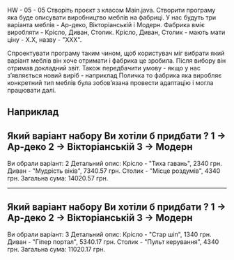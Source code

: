 HW - 05 - 05
Створіть проєкт з класом Main.java.
Створити програму яка буде описувати виробництво меблів на фабриці.
У нас будуть три варіанта меблів - Ар-деко, Вікторіанській і Модерн.
Фабрика вміє виробляти - Крісло, Диван, Столик.
Крісло, Диван, Столик - мають мати ціну - X.X, назву - "XXX".

Спроектувати програму таким чином, щоб користувач міг вибрати який варіант меблів він хоче отримати і фабрика це зробила.
Після вибору він отримав докладний звіт.
Також передбачити умову - якщо у нас зʼявляється новий виріб - наприклад Поличка то фабрика яка виробляє
конкретний тип меблів була зобовʼязана провести адаптацію і могла працювати далі.

Наприклад
------------------
Який варіант набору Ви хотіли б придбати ?
1 -> Ар-деко
2 -> Вікторіанській
3 -> Модерн
------------------
Ви обрали варіант: 2
Детальний опис:
Крісло - "Тиха гавань", 2340 грн.
Диван - "Мудрість віків", 7340.57 грн.
Столик - "Місце роздумів", 4340 грн.
Загальна сума: 14020.57 грн.

------------------
Який варіант набору Ви хотіли б придбати ?
1 -> Ар-деко
2 -> Вікторіанській
3 -> Модерн
------------------
Ви обрали варіант: 3
Детальний опис:
Крісло - "Стар шіп", 1340 грн.
Диван - "Гіпер портал", 5340.17 грн.
Столик - "Пульт керування", 4340 грн.
Загальна сума: 11020.17 грн.